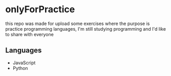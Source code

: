 # onlyForPractice

this repo was made for upload some exercises where the purpose is practice programming languages,
I'm still studying programming and I'd like to share with everyone

## Languages
<ul>
  <li>JavaScript</li>
  <li>Python</li>
</ul>
